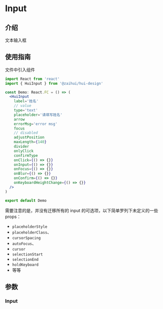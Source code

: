 # Input

## 介绍

文本输入框

## 使用指南

文件中引入组件

```jsx
import React from 'react'
import { HuiInput } from '@zaihui/hui-design'

const Demo: React.FC = () => (
  <HuiInput
    label='姓名'
    // value
    type='text'
    placeholder='请填写姓名'
    arrow
    errorMsg='error msg'
    focus
    // disabled
    adjustPosition
    maxLength={140}
    divider
    onlyClick
    confirmType
    onClick={() => {}}
    onInput={() => {}}
    onFocus={() => {}}
    onBlur={() => {}}
    onConfirm={() => {}}
    onKeyboardHeightChange={() => {}}
  />
)

export default Demo
```

需要注意的是，并没有迁移所有的 input 的可选项，以下简单罗列下未定义的一些props：

- `placeholderStyle`
- `placeholderClass`、
- `cursorSpacing`
- `autoFocus`、
- `cursor`
- `selectionStart`
- `selectionEnd`
- `holdKeyboard`
- 等等

## 参数

### Input
<auto-doc path="components/Input/Input.tsx" />

<demo-phone page="/pages/Input/Input" />
